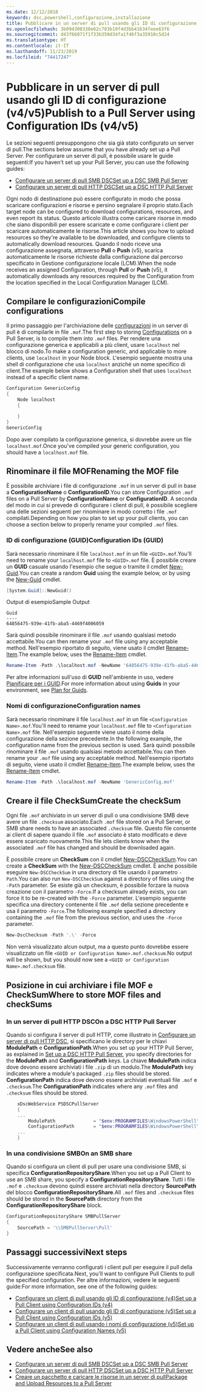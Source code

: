 ```yaml
---
ms.date: 12/12/2018
keywords: dsc,powershell,configurazione,installazione
title: Pubblicare in un server di pull usando gli ID di configurazione (v4/v5)
ms.openlocfilehash: 3b094308338e62c783b19f4d3bb41634feee63f6
ms.sourcegitcommit: d43f66071f1f33b350d34fa1f46f3a35910c5d24
ms.translationtype: HT
ms.contentlocale: it-IT
ms.lasthandoff: 11/23/2019
ms.locfileid: "74417247"
---
```

# <a name="publish-to-a-pull-server-using-configuration-ids-v4v5"></a><span data-ttu-id="c65f2-103">Pubblicare in un server di pull usando gli ID di configurazione (v4/v5)</span><span class="sxs-lookup"><span data-stu-id="c65f2-103">Publish to a Pull Server using Configuration IDs (v4/v5)</span></span>

<span data-ttu-id="c65f2-104">Le sezioni seguenti presuppongono che sia già stato configurato un server di pull.</span><span class="sxs-lookup"><span data-stu-id="c65f2-104">The sections below assume that you have already set up a Pull Server.</span></span> <span data-ttu-id="c65f2-105">Per configurare un server di pull, è possibile usare le guide seguenti:</span><span class="sxs-lookup"><span data-stu-id="c65f2-105">If you haven't set up your Pull Server, you can use the following guides:</span></span>

- [<span data-ttu-id="c65f2-106">Configurare un server di pull SMB DSC</span><span class="sxs-lookup"><span data-stu-id="c65f2-106">Set up a DSC SMB Pull Server</span></span>](pullServerSmb.md)
- [<span data-ttu-id="c65f2-107">Configurare un server di pull HTTP DSC</span><span class="sxs-lookup"><span data-stu-id="c65f2-107">Set up a DSC HTTP Pull Server</span></span>](pullServer.md)

<span data-ttu-id="c65f2-108">Ogni nodo di destinazione può essere configurato in modo che possa scaricare configurazioni e risorse e persino segnalare il proprio stato.</span><span class="sxs-lookup"><span data-stu-id="c65f2-108">Each target node can be configured to download configurations, resources, and even report its status.</span></span> <span data-ttu-id="c65f2-109">Questo articolo illustra come caricare risorse in modo che siano disponibili per essere scaricate e come configurare i client per scaricare automaticamente le risorse.</span><span class="sxs-lookup"><span data-stu-id="c65f2-109">This article shows you how to upload resources so they're available to be downloaded, and configure clients to automatically download resources.</span></span> <span data-ttu-id="c65f2-110">Quando il nodo riceve una configurazione assegnata, attraverso **Pull** o **Push** (v5), scarica automaticamente le risorse richieste dalla configurazione dal percorso specificato in Gestione configurazione locale (LCM).</span><span class="sxs-lookup"><span data-stu-id="c65f2-110">When the node receives an assigned Configuration, through **Pull** or **Push** (v5), it automatically downloads any resources required by the Configuration from the location specified in the Local Configuration Manager (LCM).</span></span>

## <a name="compile-configurations"></a><span data-ttu-id="c65f2-111">Compilare le configurazioni</span><span class="sxs-lookup"><span data-stu-id="c65f2-111">Compile configurations</span></span>

<span data-ttu-id="c65f2-112">Il primo passaggio per l'archiviazione delle [configurazioni](../configurations/configurations.md) in un server di pull è di compilarle in file `.mof`.</span><span class="sxs-lookup"><span data-stu-id="c65f2-112">The first step to storing [Configurations](../configurations/configurations.md) on a Pull Server, is to compile them into `.mof` files.</span></span> <span data-ttu-id="c65f2-113">Per rendere una configurazione generica e applicabili a più client, usare `localhost` nel blocco di nodo.</span><span class="sxs-lookup"><span data-stu-id="c65f2-113">To make a configuration generic, and applicable to more clients, use `localhost` in your Node block.</span></span> <span data-ttu-id="c65f2-114">L'esempio seguente mostra una shell di configurazione che usa `localhost` anziché un nome specifico di client.</span><span class="sxs-lookup"><span data-stu-id="c65f2-114">The example below shows a Configuration shell that uses `localhost` instead of a specific client name.</span></span>

```powershell
Configuration GenericConfig
{
    Node localhost
    {

    }
}
GenericConfig
```

<span data-ttu-id="c65f2-115">Dopo aver compilato la configurazione generica, si dovrebbe avere un file `localhost.mof`.</span><span class="sxs-lookup"><span data-stu-id="c65f2-115">Once you've compiled your generic configuration, you should have a `localhost.mof` file.</span></span>

## <a name="renaming-the-mof-file"></a><span data-ttu-id="c65f2-116">Rinominare il file MOF</span><span class="sxs-lookup"><span data-stu-id="c65f2-116">Renaming the MOF file</span></span>

<span data-ttu-id="c65f2-117">È possibile archiviare i file di configurazione `.mof` in un server di pull in base a **ConfigurationName** o **ConfigurationID**.</span><span class="sxs-lookup"><span data-stu-id="c65f2-117">You can store Configuration `.mof` files on a Pull Server by **ConfigurationName** or **ConfigurationID**.</span></span> <span data-ttu-id="c65f2-118">A seconda del modo in cui si prevede di configurare i client di pull, è possibile scegliere una delle sezioni seguenti per rinominare in modo corretto i file `.mof` compilati.</span><span class="sxs-lookup"><span data-stu-id="c65f2-118">Depending on how you plan to set up your pull clients, you can choose a section below to properly rename your compiled `.mof` files.</span></span>

### <a name="configuration-ids-guid"></a><span data-ttu-id="c65f2-119">ID di configurazione (GUID)</span><span class="sxs-lookup"><span data-stu-id="c65f2-119">Configuration IDs (GUID)</span></span>

<span data-ttu-id="c65f2-120">Sarà necessario rinominare il file `localhost.mof` in un file `<GUID>.mof`.</span><span class="sxs-lookup"><span data-stu-id="c65f2-120">You'll need to rename your `localhost.mof` file to `<GUID>.mof` file.</span></span> <span data-ttu-id="c65f2-121">È possibile creare un **GUID** casuale usando l'esempio che segue o tramite il cmdlet [New-Guid](/powershell/module/microsoft.powershell.utility/new-guid).</span><span class="sxs-lookup"><span data-stu-id="c65f2-121">You can create a random **Guid** using the example below, or by using the [New-Guid](/powershell/module/microsoft.powershell.utility/new-guid) cmdlet.</span></span>

```powershell
[System.Guid]::NewGuid()
```

<span data-ttu-id="c65f2-122">Output di esempio</span><span class="sxs-lookup"><span data-stu-id="c65f2-122">Sample Output</span></span>

```Output
Guid
----
64856475-939e-41fb-aba5-4469f4006059
```

<span data-ttu-id="c65f2-123">Sarà quindi possibile rinominare il file `.mof` usando qualsiasi metodo accettabile.</span><span class="sxs-lookup"><span data-stu-id="c65f2-123">You can then rename your `.mof` file using any acceptable method.</span></span> <span data-ttu-id="c65f2-124">Nell'esempio riportato di seguito, viene usato il cmdlet [Rename-Item](/powershell/module/microsoft.powershell.management/rename-item).</span><span class="sxs-lookup"><span data-stu-id="c65f2-124">The example below, uses the [Rename-Item](/powershell/module/microsoft.powershell.management/rename-item) cmdlet.</span></span>

```powershell
Rename-Item -Path .\localhost.mof -NewName '64856475-939e-41fb-aba5-4469f4006059.mof'
```

<span data-ttu-id="c65f2-125">Per altre informazioni sull'uso di **GUID** nell'ambiente in uso, vedere [Pianificare per i GUID](/powershell/scripting/dsc/secureserver#guids).</span><span class="sxs-lookup"><span data-stu-id="c65f2-125">For more information about using **Guids** in your environment, see [Plan for Guids](/powershell/scripting/dsc/secureserver#guids).</span></span>

### <a name="configuration-names"></a><span data-ttu-id="c65f2-126">Nomi di configurazione</span><span class="sxs-lookup"><span data-stu-id="c65f2-126">Configuration names</span></span>

<span data-ttu-id="c65f2-127">Sarà necessario rinominare il file `localhost.mof` in un file `<Configuration Name>.mof`.</span><span class="sxs-lookup"><span data-stu-id="c65f2-127">You'll need to rename your `localhost.mof` file to `<Configuration Name>.mof` file.</span></span> <span data-ttu-id="c65f2-128">Nell'esempio seguente viene usato il nome della configurazione della sezione precedente.</span><span class="sxs-lookup"><span data-stu-id="c65f2-128">In the following example, the configuration name from the previous section is used.</span></span> <span data-ttu-id="c65f2-129">Sarà quindi possibile rinominare il file `.mof` usando qualsiasi metodo accettabile.</span><span class="sxs-lookup"><span data-stu-id="c65f2-129">You can then rename your `.mof` file using any acceptable method.</span></span> <span data-ttu-id="c65f2-130">Nell'esempio riportato di seguito, viene usato il cmdlet [Rename-Item](/powershell/module/microsoft.powershell.management/rename-item).</span><span class="sxs-lookup"><span data-stu-id="c65f2-130">The example below, uses the [Rename-Item](/powershell/module/microsoft.powershell.management/rename-item) cmdlet.</span></span>

```powershell
Rename-Item -Path .\localhost.mof -NewName 'GenericConfig.mof'
```

## <a name="create-the-checksum"></a><span data-ttu-id="c65f2-131">Creare il file CheckSum</span><span class="sxs-lookup"><span data-stu-id="c65f2-131">Create the checkSum</span></span>

<span data-ttu-id="c65f2-132">Ogni file `.mof` archiviato in un server di pull o una condivisione SMB deve avere un file `.checksum` associato.</span><span class="sxs-lookup"><span data-stu-id="c65f2-132">Each `.mof` file stored on a Pull Server, or SMB share needs to have an associated `.checksum` file.</span></span>
<span data-ttu-id="c65f2-133">Questo file consente ai client di sapere quando il file `.mof` associato è stato modificato e deve essere scaricato nuovamente.</span><span class="sxs-lookup"><span data-stu-id="c65f2-133">This file lets clients know when the associated `.mof` file has changed and should be downloaded again.</span></span>

<span data-ttu-id="c65f2-134">È possibile creare un **CheckSum** con il cmdlet [New-DSCCheckSum](/powershell/module/psdesiredstateconfiguration/new-dscchecksum).</span><span class="sxs-lookup"><span data-stu-id="c65f2-134">You can create a **CheckSum** with the [New-DSCCheckSum](/powershell/module/psdesiredstateconfiguration/new-dscchecksum) cmdlet.</span></span> <span data-ttu-id="c65f2-135">È anche possibile eseguire `New-DSCCheckSum` in una directory di file usando il parametro `-Path`.</span><span class="sxs-lookup"><span data-stu-id="c65f2-135">You can also run `New-DSCCheckSum` against a directory of files using the `-Path` parameter.</span></span>
<span data-ttu-id="c65f2-136">Se esiste già un checksum, è possibile forzare la nuova creazione con il parametro `-Force`.</span><span class="sxs-lookup"><span data-stu-id="c65f2-136">If a checksum already exists, you can force it to be re-created with the `-Force` parameter.</span></span> <span data-ttu-id="c65f2-137">L'esempio seguente specifica una directory contenente il file `.mof` della sezione precedente e usa il parametro `-Force`.</span><span class="sxs-lookup"><span data-stu-id="c65f2-137">The following example specified a directory containing the `.mof` file from the previous section, and uses the `-Force` parameter.</span></span>

```powershell
New-DscChecksum -Path '.\' -Force
```

<span data-ttu-id="c65f2-138">Non verrà visualizzato alcun output, ma a questo punto dovrebbe essere visualizzato un file `<GUID or Configuration Name>.mof.checksum`.</span><span class="sxs-lookup"><span data-stu-id="c65f2-138">No output will be shown, but you should now see a `<GUID or Configuration Name>.mof.checksum` file.</span></span>

## <a name="where-to-store-mof-files-and-checksums"></a><span data-ttu-id="c65f2-139">Posizione in cui archiviare i file MOF e CheckSum</span><span class="sxs-lookup"><span data-stu-id="c65f2-139">Where to store MOF files and checkSums</span></span>

### <a name="on-a-dsc-http-pull-server"></a><span data-ttu-id="c65f2-140">In un server di pull HTTP DSC</span><span class="sxs-lookup"><span data-stu-id="c65f2-140">On a DSC HTTP Pull Server</span></span>

<span data-ttu-id="c65f2-141">Quando si configura il server di pull HTTP, come illustrato in [Configurare un server di pull HTTP DSC](pullServer.md), si specificano le directory per le chiavi **ModulePath** e **ConfigurationPath**.</span><span class="sxs-lookup"><span data-stu-id="c65f2-141">When you set up your HTTP Pull Server, as explained in [Set up a DSC HTTP Pull Server](pullServer.md), you specify directories for the **ModulePath** and **ConfigurationPath** keys.</span></span> <span data-ttu-id="c65f2-142">La chiave **ModulePath** indica dove devono essere archiviati i file `.zip` di un modulo.</span><span class="sxs-lookup"><span data-stu-id="c65f2-142">The **ModulePath** key indicates where a module's packaged `.zip` files should be stored.</span></span> <span data-ttu-id="c65f2-143">**ConfigurationPath** indica dove devono essere archiviati eventuali file `.mof` e `.checksum`.</span><span class="sxs-lookup"><span data-stu-id="c65f2-143">The **ConfigurationPath** indicates where any `.mof` files and `.checksum` files should be stored.</span></span>

```powershell
    xDscWebService PSDSCPullServer
    {
    ...
        ModulePath              = "$env:PROGRAMFILES\WindowsPowerShell\DscService\Modules"
        ConfigurationPath       = "$env:PROGRAMFILES\WindowsPowerShell\DscService\Configuration"
    ...
    }

```

### <a name="on-an-smb-share"></a><span data-ttu-id="c65f2-144">In una condivisione SMB</span><span class="sxs-lookup"><span data-stu-id="c65f2-144">On an SMB share</span></span>

<span data-ttu-id="c65f2-145">Quando si configura un client di pull per usare una condivisione SMB, si specifica **ConfigurationRepositoryShare**.</span><span class="sxs-lookup"><span data-stu-id="c65f2-145">When you set up a Pull Client to use an SMB share, you specify a **ConfigurationRepositoryShare**.</span></span>
<span data-ttu-id="c65f2-146">Tutti i file `.mof` e `.checksum` devono quindi essere archiviati nella directory **SourcePath** del blocco **ConfigurationRepositoryShare**.</span><span class="sxs-lookup"><span data-stu-id="c65f2-146">All `.mof` files and `.checksum` files should be stored in the **SourcePath** directory from the **ConfigurationRepositoryShare** block.</span></span>

```powershell
ConfigurationRepositoryShare SMBPullServer
{
    SourcePath = '\\SMBPullServer\Pull'
}
```

## <a name="next-steps"></a><span data-ttu-id="c65f2-147">Passaggi successivi</span><span class="sxs-lookup"><span data-stu-id="c65f2-147">Next steps</span></span>

<span data-ttu-id="c65f2-148">Successivamente verranno configurati i client pull per eseguire il pull della configurazione specificata.</span><span class="sxs-lookup"><span data-stu-id="c65f2-148">Next, you'll want to configure Pull Clients to pull the specified configuration.</span></span> <span data-ttu-id="c65f2-149">Per altre informazioni, vedere le seguenti guide:</span><span class="sxs-lookup"><span data-stu-id="c65f2-149">For more information, see one of the following guides:</span></span>

- [<span data-ttu-id="c65f2-150">Configurare un client di pull usando gli ID di configurazione (v4)</span><span class="sxs-lookup"><span data-stu-id="c65f2-150">Set up a Pull Client using Configuration IDs (v4)</span></span>](pullClientConfigId4.md)
- [<span data-ttu-id="c65f2-151">Configurare un client di pull usando gli ID di configurazione (v5)</span><span class="sxs-lookup"><span data-stu-id="c65f2-151">Set up a Pull Client using Configuration IDs (v5)</span></span>](pullClientConfigId.md)
- [<span data-ttu-id="c65f2-152">Configurare un client di pull usando i nomi di configurazione (v5)</span><span class="sxs-lookup"><span data-stu-id="c65f2-152">Set up a Pull Client using Configuration Names (v5)</span></span>](pullClientConfigNames.md)

## <a name="see-also"></a><span data-ttu-id="c65f2-153">Vedere anche</span><span class="sxs-lookup"><span data-stu-id="c65f2-153">See also</span></span>

- [<span data-ttu-id="c65f2-154">Configurare un server di pull SMB DSC</span><span class="sxs-lookup"><span data-stu-id="c65f2-154">Set up a DSC SMB Pull Server</span></span>](pullServerSmb.md)
- [<span data-ttu-id="c65f2-155">Configurare un server di pull HTTP DSC</span><span class="sxs-lookup"><span data-stu-id="c65f2-155">Set up a DSC HTTP Pull Server</span></span>](pullServer.md)
- [<span data-ttu-id="c65f2-156">Creare un pacchetto e caricare le risorse in un server di pull</span><span class="sxs-lookup"><span data-stu-id="c65f2-156">Package and Upload Resources to a Pull Server</span></span>](package-upload-resources.md)
